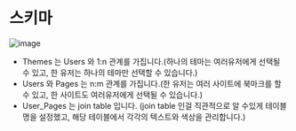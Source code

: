 # 스키마

![image](https://user-images.githubusercontent.com/72782088/118912338-9c96e380-b962-11eb-99a3-b2761f0110e9.png)

- Themes 는 Users 와 1:n 관계를 가집니다.(하나의 테마는 여러유저에게 선택될 수 있고, 한 유저는 하나의 테마만 선택할 수 있습니다.)
- Users 와 Pages 는 n:m 관계를 가집니다.(한 유저는 여러 사이트에 북마크를 할 수 있고, 한 사이트도 여러유저에게 선택될 수 있습니다.)
- User_Pages 는 join table 입니다. (join table 인걸 직관적으로 알 수있게 테이블명을 설정했고, 해당 테이블에서 각각의 텍스트와 색상을 관리합니다.)
